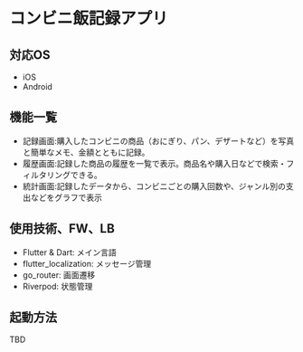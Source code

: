 # コンビニ飯記録アプリ

## 対応OS
- iOS
- Android

## 機能一覧
- 記録画面:購入したコンビニの商品（おにぎり、パン、デザートなど）を写真と簡単なメモ、金額とともに記録。
- 履歴画面:記録した商品の履歴を一覧で表示。商品名や購入日などで検索・フィルタリングできる。
- 統計画面:記録したデータから、コンビニごとの購入回数や、ジャンル別の支出などをグラフで表示

## 使用技術、FW、LB
- Flutter & Dart: メイン言語
- flutter_localization: メッセージ管理
- go_router: 画面遷移
- Riverpod: 状態管理


## 起動方法
TBD